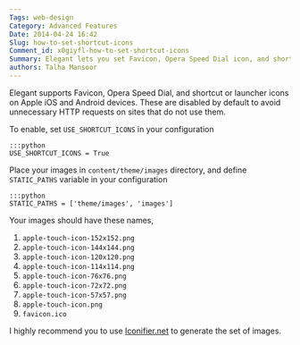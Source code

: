 ```yaml
---
Tags: web-design
Category: Advanced Features
Date: 2014-04-24 16:42
Slug: how-to-set-shortcut-icons
Comment_id: x0giyfl-how-to-set-shortcut-icons
Summary: Elegant lets you set Favicon, Opera Speed Dial icon, and shortcut icons for Apple iOS and Android devices.
authors: Talha Mansoor
---
```


Elegant supports Favicon, Opera Speed Dial, and shortcut or launcher icons on
Apple iOS and Android devices. These are disabled by default to avoid
unnecessary HTTP requests on sites that do not use them.

To enable, set `USE_SHORTCUT_ICONS` in your configuration

    :::python
    USE_SHORTCUT_ICONS = True

Place your images in `content/theme/images` directory, and define `STATIC_PATHS`
variable in your configuration

    :::python
    STATIC_PATHS = ['theme/images', 'images']

Your images should have these names,

1. `apple-touch-icon-152x152.png`
1. `apple-touch-icon-144x144.png`
1. `apple-touch-icon-120x120.png`
1. `apple-touch-icon-114x114.png`
1. `apple-touch-icon-76x76.png`
1. `apple-touch-icon-72x72.png`
1. `apple-touch-icon-57x57.png`
1. `apple-touch-icon.png`
1. `favicon.ico`

I highly recommend you to use
[Iconifier.net](http://iconifier.net/) <!-- yaspeller ignore -->
to generate the set of images.
